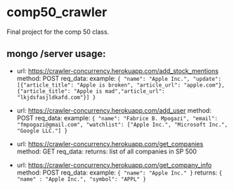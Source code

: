 # comp50_crawler
Final project for the comp 50 class.

## mongo /server usage: 
- url: https://crawler-concurrency.herokuapp.com/add_stock_mentions
method: POST
req_data: example: 
``{
    "name": "Apple Inc.",
    "update": [{"article_title": "Apple is broken", "article_url": "apple.com"}, {"article_title": "Apple is mad","article_url": "lkjdsfasjldkafd.com"}]
}``

- url: https://crawler-concurrency.herokuapp.com/add_user
method: POST
req_data: example: 
``{
    "name": "Fabrice B. Mpogazi",
    "email": "fmpogazi@gmail.com",
    "watchlist": ["Apple Inc.", "Microsoft Inc.", "Google LLC."]
}``

- url: https://crawler-concurrency.herokuapp.com/get_companies
method: GET
req_data:
returns: list of all companies in SP 500

- url: https://crawler-concurrency.herokuapp.com/get_company_info
method: POST
req_data: example:
``{
    "name": "Apple Inc."
}``
returns: 
``{
    "name" : "Apple Inc.",
    "symbol": "APPL"
}``

